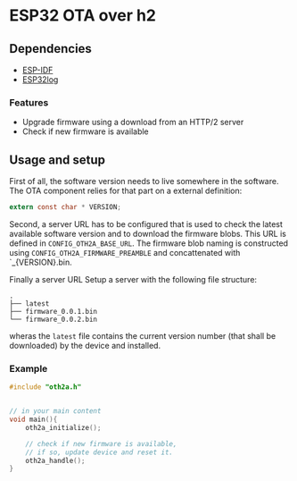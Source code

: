 # ESP32 OTA over h2

## Dependencies
- [ESP-IDF](https://github.com/espressif/esp-idf)
- [ESP32log](https://github.com/gerardbos/esp32log)

### Features
- Upgrade firmware using a download from an HTTP/2 server
- Check if new firmware is available

## Usage and setup
First of all, the software version needs to live somewhere in the software. The OTA component
relies for that part on a external definition:

```c
extern const char * VERSION;
```

Second, a server URL has to be configured that is used to check the latest available software
version and to download the firmware blobs. This URL is defined in `CONFIG_OTH2A_BASE_URL`.
The firmware blob naming is constructed using `CONFIG_OTH2A_FIRMWARE_PREAMBLE` and
concattenated with `_{VERSION}.bin.

Finally a server URL
Setup a server with the following file structure:
```
.
├── latest
├── firmware_0.0.1.bin
└── firmware_0.0.2.bin
```
wheras the `latest` file contains the current version number (that shall be downloaded)
by the device and installed.

### Example

```c
#include "oth2a.h"


// in your main content
void main(){
	oth2a_initialize();

	// check if new firmware is available,
	// if so, update device and reset it.
	oth2a_handle();
}
```

